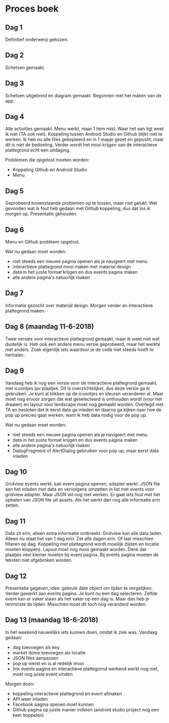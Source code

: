 # Proces boek
## Dag 1
Definitief onderwerp gekozen.
## Dag 2
Schetsen gemaakt.
## Dag 3
Schetsen uitgebreid en diagram gemaakt. Begonnen met het maken van de app.
## Dag 4
Alle activities gemaakt. Menu werkt, maar 1 item mist. Waar het aan ligt weet ik niet (TA ook niet). Koppeling tussen Android Studio en Github blijkt niet te werken. Ik heb nu alle files gekopieerd en in 1 mapje gezet en gepusht, maar dit is niet de bedoeling. Verder wordt het mooi krijgen van de interactieve plattegrond echt een uitdaging.

Problemen die opgelost moeten worden:
- Koppeling Github en Android Studio
- Menu

## Dag 5
Geprobeerd bovenstaande problemen op te lossen, maar niet gelukt. Wel gevonden wat ik fout heb gedaan met Github koppeling, dus dat los ik morgen op. Presentatie gehouden.

## Dag 6
Menu en Github probleem opgelost. 

Wat nu gedaan moet worden:
- niet steeds een nieuwe pagina openen als je navigeert met menu
- interactieve plattegrond mooi maken met material design
- data in het juiste format krijgen en dus events pagina maken
- alle andere pagina's natuurlijk maken

## Dag 7
Informatie gezocht over material design. Morgen verder en interactieve plattegrond maken.

## Dag 8 (maandag 11-6-2018)
Twee versies voor interactieve plattegrond gemaakt, maar ik weet niet wat duidelijk is. Heb ook een andere menu versie geprobeerd, maar het werkte niet anders. Zoek eigenlijk iets waardoor je de code niet steeds hoeft te herhalen.

## Dag 9
Vandaag heb ik nog een versie voor de interactieve plattegrond gemaakt, met icoontjes ipv plaatjes. Dit is overzichtelijker, dus deze versie ga ik gebruiken. Je kunt al klikken op de icoontjes en kleuren veranderen al. Maar moet nog ervoor zorgen dat wat geselecteerd is onthouden wordt (voor het draaien) en layout voor landscape moet nog gemaakt worden. Overlegd met TA en besloten dat ik eerst data ga inladen en daarna ga kijken naar hoe de pop up precies gaat werken, want ik heb data nodig voor de pop up.

Wat nu gedaan moet worden:
- niet steeds een nieuwe pagina openen als je navigeert met menu
- data in het juiste format krijgen en dus events pagina maken
- alle andere pagina's natuurlijk maken
- DialogFragment of AlertDialog gebruiken voor pop up, maar eerst data inladen

## Dag 10
Gridview events werkt, kan event pagina openen, adapter werkt. JSON file aan het inladen met data en vervolgens omzetten in list met events voor gridview adapter. Maar JSON wil nog niet werken. Er gaat iets fout met het ophalen van JSON file uit assets. Als het werkt dan nog alle informatie erin zetten.

## Dag 11
Data zit erin, alleen extra informatie ontbreekt. Gridview kan alle data laden. Alleen nu staat het van 1 dag erin. Zet alle dagen erin. Of laat misschien filteren op dag. Koppeling met plattegrond wordt moeilijk (tijden en locatie moeten kloppen). Layout moet nog mooi gemaakt worden. Denk dat plaatjes veel kleiner moeten bij event pagina. Bij events pagina moeten de teksten niet afgebroken worden.

## Dag 12
Presentatie gegeven, idee: gebruik date object om tijden te vergelijken. Verder gewerkt aan events pagina. Je kunt nu een dag selecteren. Zelfde event kan er vaker staan als het vaker op een dag is. Maar dan heb je tenminste de tijden. Misschien moet dit toch nog veranderd worden. 

## Dag 13 (maandag 18-6-2018)
In het weekend nauwelijks iets kunnen doen, omdat ik ziek was. Vandaag gedaan:
- dag toevoegen als key
- market dome toevoegen als locatie
- JSON files aanpassen
- pop up werkt en is al redelijk mooi
- link events pagina en interactieve plattegrond werkend werkt nog niet, moet nog juiste event vinden

Morgen doen:
- koppeling interactieve plattegrond en event afmaken
- API weer inladen
- Facebook pagina openen moet kunnen
- Github pagina op juiste manier indelen (android studio project nog een keer koppelen)
